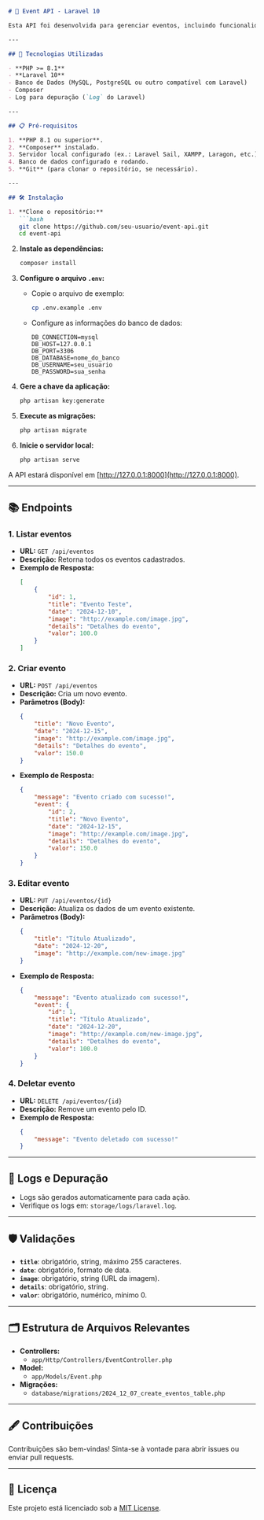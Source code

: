 ```markdown
# 📌 Event API - Laravel 10

Esta API foi desenvolvida para gerenciar eventos, incluindo funcionalidades para listar, criar, editar e excluir eventos. O projeto utiliza **Laravel 10** e segue boas práticas de desenvolvimento.

---

## 🚀 Tecnologias Utilizadas

- **PHP >= 8.1**
- **Laravel 10**
- Banco de Dados (MySQL, PostgreSQL ou outro compatível com Laravel)
- Composer
- Log para depuração (`Log` do Laravel)

---

## 📋 Pré-requisitos

1. **PHP 8.1 ou superior**.
2. **Composer** instalado.
3. Servidor local configurado (ex.: Laravel Sail, XAMPP, Laragon, etc.).
4. Banco de dados configurado e rodando.
5. **Git** (para clonar o repositório, se necessário).

---

## 🛠️ Instalação

1. **Clone o repositório:**
   ```bash
   git clone https://github.com/seu-usuario/event-api.git
   cd event-api
   ```

2. **Instale as dependências:**
   ```bash
   composer install
   ```

3. **Configure o arquivo `.env`:**
   - Copie o arquivo de exemplo:
     ```bash
     cp .env.example .env
     ```
   - Configure as informações do banco de dados:
     ```env
     DB_CONNECTION=mysql
     DB_HOST=127.0.0.1
     DB_PORT=3306
     DB_DATABASE=nome_do_banco
     DB_USERNAME=seu_usuario
     DB_PASSWORD=sua_senha
     ```

4. **Gere a chave da aplicação:**
   ```bash
   php artisan key:generate
   ```

5. **Execute as migrações:**
   ```bash
   php artisan migrate
   ```

6. **Inicie o servidor local:**
   ```bash
   php artisan serve
   ```

A API estará disponível em [http://127.0.0.1:8000](http://127.0.0.1:8000).

---

## 📚 Endpoints

### **1. Listar eventos**
- **URL:** `GET /api/eventos`
- **Descrição:** Retorna todos os eventos cadastrados.
- **Exemplo de Resposta:**
  ```json
  [
      {
          "id": 1,
          "title": "Evento Teste",
          "date": "2024-12-10",
          "image": "http://example.com/image.jpg",
          "details": "Detalhes do evento",
          "valor": 100.0
      }
  ]
  ```

### **2. Criar evento**
- **URL:** `POST /api/eventos`
- **Descrição:** Cria um novo evento.
- **Parâmetros (Body):**
  ```json
  {
      "title": "Novo Evento",
      "date": "2024-12-15",
      "image": "http://example.com/image.jpg",
      "details": "Detalhes do evento",
      "valor": 150.0
  }
  ```
- **Exemplo de Resposta:**
  ```json
  {
      "message": "Evento criado com sucesso!",
      "event": {
          "id": 2,
          "title": "Novo Evento",
          "date": "2024-12-15",
          "image": "http://example.com/image.jpg",
          "details": "Detalhes do evento",
          "valor": 150.0
      }
  }
  ```

### **3. Editar evento**
- **URL:** `PUT /api/eventos/{id}`
- **Descrição:** Atualiza os dados de um evento existente.
- **Parâmetros (Body):**
  ```json
  {
      "title": "Título Atualizado",
      "date": "2024-12-20",
      "image": "http://example.com/new-image.jpg"
  }
  ```
- **Exemplo de Resposta:**
  ```json
  {
      "message": "Evento atualizado com sucesso!",
      "event": {
          "id": 1,
          "title": "Título Atualizado",
          "date": "2024-12-20",
          "image": "http://example.com/new-image.jpg",
          "details": "Detalhes do evento",
          "valor": 100.0
      }
  }
  ```

### **4. Deletar evento**
- **URL:** `DELETE /api/eventos/{id}`
- **Descrição:** Remove um evento pelo ID.
- **Exemplo de Resposta:**
  ```json
  {
      "message": "Evento deletado com sucesso!"
  }
  ```

---

## 🧰 Logs e Depuração

- Logs são gerados automaticamente para cada ação.
- Verifique os logs em: `storage/logs/laravel.log`.

---

## 🛡️ Validações

- **`title`**: obrigatório, string, máximo 255 caracteres.
- **`date`**: obrigatório, formato de data.
- **`image`**: obrigatório, string (URL da imagem).
- **`details`**: obrigatório, string.
- **`valor`**: obrigatório, numérico, mínimo 0.

---

## 🗂️ Estrutura de Arquivos Relevantes

- **Controllers:**
  - `app/Http/Controllers/EventController.php`
- **Model:**
  - `app/Models/Event.php`
- **Migrações:**
  - `database/migrations/2024_12_07_create_eventos_table.php`

---

## 🖋️ Contribuições

Contribuições são bem-vindas! Sinta-se à vontade para abrir issues ou enviar pull requests.

---

## 📄 Licença

Este projeto está licenciado sob a [MIT License](LICENSE).
```
